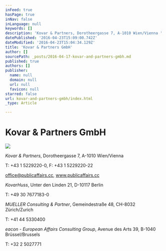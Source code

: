 ```yaml
---
inFeed: true
hasPage: true
inNav: false
inLanguage: null
keywords: []
description: 'Kovar & Partners, Dorotheergasse 7, A-1010 Wien/Vienna '
datePublished: '2016-04-23T15:09:00.742Z'
dateModified: '2016-04-23T15:04:34.129Z'
title: 'Kovar & Partners GmbH'
author: []
sourcePath: _posts/2016-04-17-kovar-and-partners-gmbh.md
published: true
authors: []
publisher:
  name: null
  domain: null
  url: null
  favicon: null
starred: false
url: kovar-and-partners-gmbh/index.html
_type: Article

---
```

# Kovar & Partners GmbH
![](https://the-grid-user-content.s3-us-west-2.amazonaws.com/2987f55b-57b5-4ad4-b051-65c3cd48bc57.jpg)

_Kovar & Partners_, Dorotheergasse 7, A-1010 Wien/Vienna 

T: +43 1 5229220-0, F: +43 1 5229220-22 

office@publicaffairs.cc, www.publicaffairs.cc

_KovarHuss_, Unter den Linden 21, D-10117 Berlin

T: +49 30 7677183-0

_MUELLER Consulting & Partner_, Gemeindestraße 48, CH-8032 Zürich/Zurich

T: +41 44 5330400

_eacon - European Affairs Consulting Group_, Avenue des Arts 39, B-1040 Brüssel/Brussels

T: +32 2 5027771